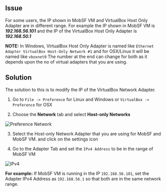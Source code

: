 ## Issue
For some users, the IP shown in MobSF VM and VirtualBox Host Only Adapter are in different range. For example the IP shown in MobSF VM is **_192.168.56.101_** and the IP of the VirtualBox Host Only Adapter is **_192.168.50.1_** 

**NOTE:** In Windows, VirtualBox Host Only Adapter is named like `Ethernet Adapter VirtualBox Host-Only Network #1` and for OSX/Linux it will be named like `vboxnet0` The number at the end can change for both as it depends upon the no of virtual adapters that you are using.

## Solution

The solution to this is to modify the IP of the VirtualBox Network Adapter.

1. Go to `File -> Preference` for Linux and Windows or `VirtualBox -> Preference` for OSX

2. Choose the **Network** tab and select **Host-only Networks**

![Preference Network](https://cloud.githubusercontent.com/assets/4301109/15111737/9b12e662-1606-11e6-9569-ce2bf71c2691.png)

3. Select the Host-only Network Adapter that you are using for MobSF and MobSF VM. and click on the settings icon

4. Go to the Adapter Tab and set the `IPv4 Address` to be in the range of MobSF VM

![IPv4](https://cloud.githubusercontent.com/assets/4301109/15111736/9b0e3f54-1606-11e6-8f14-09ef827e1ab7.png)

**For example:** If MobSF VM is running in the IP `192.168.56.101`, set the Adapter IPv4 Address as `192.168.56.1` so that both are in the same network range.

